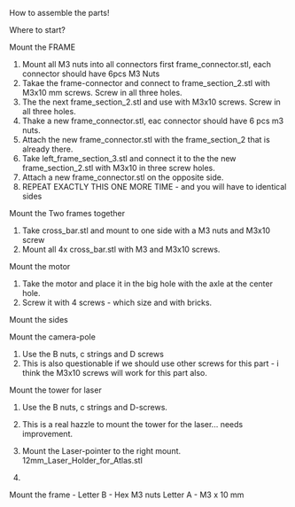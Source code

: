 How to assemble the parts!

Where to start? 

Mount the FRAME
1. Mount all M3 nuts into all connectors first frame_connector.stl, each connector should have 6pcs M3 Nuts
2. Takae the frame-connector and connect to frame_section_2.stl with M3x10 mm screws. Screw in all three holes. 
3. The the next frame_section_2.stl and use with M3x10 screws. Screw in all three holes. 
4. Thake a new frame_connector.stl, eac connector should have 6 pcs m3 nuts. 
5. Attach the new frame_connector.stl with the frame_section_2 that is already there. 
6. Take left_frame_section_3.stl and connect it to the the new frame_section_2.stl with M3x10 in three screw holes. 
7. Attach a new frame_connector.stl on the opposite side. 
8. REPEAT EXACTLY THIS ONE MORE TIME - and you will have to identical sides 

Mount the Two frames together
1. Take cross_bar.stl and mount to one side with a M3 nuts and M3x10 screw 
2. Mount all 4x cross_bar.stl with M3 and M3x10 screws. 

Mount the motor
1. Take the motor and place it in the big hole with the axle at the center hole. 
2. Screw it with 4 screws - which size and with bricks. 

Mount the sides

Mount the camera-pole
1. Use the B nuts, c strings and D screws 
2. This is also questionable if we should use other screws for this part - i think the M3x10 screws will work for this part also. 

Mount the tower for laser 
1. Use the B nuts, c strings and D-screws. 
2. This is a real hazzle to mount the tower for the laser... needs improvement. 


1. Mount the Laser-pointer to the right mount. 12mm_Laser_Holder_for_Atlas.stl
2.

Mount the frame - 
Letter B - Hex M3 nuts 
Letter A - M3 x 10 mm 
